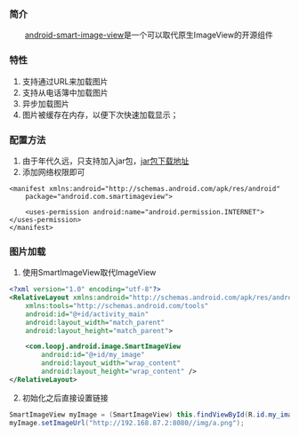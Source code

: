### 简介
　　[android-smart-image-view][1]是一个可以取代原生ImageView的开源组件
### 特性

 1. 支持通过URL来加载图片
 2. 支持从电话簿中加载图片
 3. 异步加载图片
 4. 图片被缓存在内存，以便下次快速加载显示；

### 配置方法

 1. 由于年代久远，只支持加入jar包，[jar包下载地址][2]
 2. 添加网络权限即可
 
``` xml?linenums
<manifest xmlns:android="http://schemas.android.com/apk/res/android"
    package="android.com.smartimageview">

    <uses-permission android:name="android.permission.INTERNET"></uses-permission>
</manifest>	
```

### 图片加载

 1. 使用SmartImageView取代ImageView
 

``` xml
<?xml version="1.0" encoding="utf-8"?>
<RelativeLayout xmlns:android="http://schemas.android.com/apk/res/android"
    xmlns:tools="http://schemas.android.com/tools"
    android:id="@+id/activity_main"
    android:layout_width="match_parent"
    android:layout_height="match_parent">

    <com.loopj.android.image.SmartImageView
        android:id="@+id/my_image"
        android:layout_width="wrap_content"
        android:layout_height="wrap_content" />
</RelativeLayout>
```


 2. 初始化之后直接设置链接

``` java
SmartImageView myImage = (SmartImageView) this.findViewById(R.id.my_image);
myImage.setImageUrl("http://192.168.87.2:8080//img/a.png");
```


  [1]: https://github.com/loopj/android-smart-image-view
  [2]: http://loopj.com/android-smart-image-view/